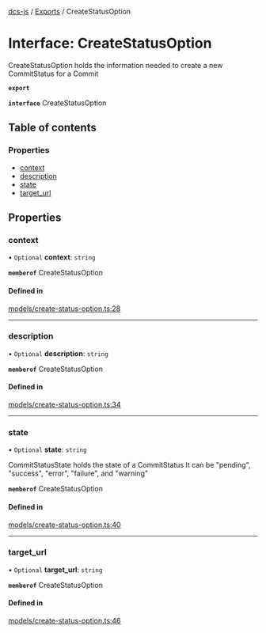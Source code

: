 [dcs-js](../README.md) / [Exports](../modules.md) / CreateStatusOption

# Interface: CreateStatusOption

CreateStatusOption holds the information needed to create a new CommitStatus for a Commit

**`export`**

**`interface`** CreateStatusOption

## Table of contents

### Properties

- [context](CreateStatusOption.md#context)
- [description](CreateStatusOption.md#description)
- [state](CreateStatusOption.md#state)
- [target\_url](CreateStatusOption.md#target_url)

## Properties

### <a id="context" name="context"></a> context

• `Optional` **context**: `string`

**`memberof`** CreateStatusOption

#### Defined in

[models/create-status-option.ts:28](https://github.com/unfoldingWord/dcs-js/blob/dd84989/models/create-status-option.ts#L28)

___

### <a id="description" name="description"></a> description

• `Optional` **description**: `string`

**`memberof`** CreateStatusOption

#### Defined in

[models/create-status-option.ts:34](https://github.com/unfoldingWord/dcs-js/blob/dd84989/models/create-status-option.ts#L34)

___

### <a id="state" name="state"></a> state

• `Optional` **state**: `string`

CommitStatusState holds the state of a CommitStatus It can be \"pending\", \"success\", \"error\", \"failure\", and \"warning\"

**`memberof`** CreateStatusOption

#### Defined in

[models/create-status-option.ts:40](https://github.com/unfoldingWord/dcs-js/blob/dd84989/models/create-status-option.ts#L40)

___

### <a id="target_url" name="target_url"></a> target\_url

• `Optional` **target\_url**: `string`

**`memberof`** CreateStatusOption

#### Defined in

[models/create-status-option.ts:46](https://github.com/unfoldingWord/dcs-js/blob/dd84989/models/create-status-option.ts#L46)
